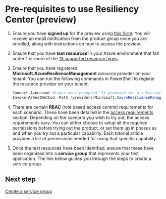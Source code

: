 # Pre-requisites to use Resiliency Center (preview)

1. Ensure you have **signed up** for the preview using [this form](https://forms.office.com/r/hzN515nbM9). You will receive an email notification from the product group once you are enrolled, along with instructions on how to access the preview.

2. Ensure that you have **test resources** in your Azure environment that fall under 1 or more of the [13 supported resource types](./Goals%20and%20recommendations/ViewResiliencePosture.md#Supported-Solutions).

3. Ensure that you have registered **Microsoft.AzureResilienceManagement** resource provider on your tenant. You can run the following commands in PowerShell to register the resource provider on your tenant.

    ```powershell
    Connect-AzAccount #Login once prompted. If prompted for a subscription id, you can use any subscription within your tenant
    Invoke-AzRestMethod -Path /providers/Microsoft.AzureResilienceManagement/register?api-version=2021-04-01 -Method POST #Check for successful registration (status code 200)
    ```

4. There are certain **RBAC** (role based access control) requirements for each scenario. These have been detailed in the [access requirements](rbac.md) section. Depending on the scenario you wish to try out, the access requirements vary. You can either choose to setup all the required permissions before trying out the product, or set them up in phases as and when you try out a particular capability. Each tutorial article provides a list of permissions needed for using that specific capability.

5. Once the test resources have been identified, ensure that these have been organized into a **service group** that represents your test application. The link below guides you through the steps to create a service group.

## Next step

[Create a service group](CreateServiceGroup.md)
